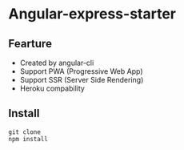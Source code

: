 # Angular-express-starter

## Fearture
* Created by angular-cli
* Support PWA (Progressive Web App)
* Support SSR (Server Side Rendering)
* Heroku compability

## Install
```
git clone 
npm install
```

